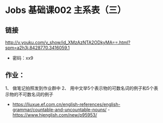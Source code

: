 # Jobs 基础课002 主系表（三）
## 链接
http://v.youku.com/v_show/id_XMzAzNTA2ODkyMA==.html?spm=a2h3j.8428770.3416059.1
- 密码：xx9
## 作业：
1、 做笔记拍照发到作业群中
2、 用中文举5个表示物的可数名词的例子和5个表示物的不可数名词的例子
- https://liuxue.ef.com.cn/english-references/english-grammar/countable-and-uncountable-nouns/
-https://www.hjenglish.com/new/p95953/



